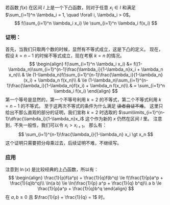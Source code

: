 若函数 $f(x)$ 在区间 $I$ 上是一个下凸函数，则对于任意 $x_i \in I$ 和满足 $\sum_{i=1}^n \lambda_i = 1, \quad \forall i, \lambda_i > 0$。 
$$
f(\sum_{i=1}^n \lambda_i x_i) \le \sum_{i=1}^n \lambda_i f(x_i)
$$
### 证明：
首先，当我们只取两个数的时候，显然有不等式成立，这是下凸的定义。
现在，假设 $k=n-1$ 的时候不等式成立，现在考察 $k=n$ 的情况。
$$
\begin{align}
f(\sum_{i=1}^n \lambda_i x_i) &= f((1-\lambda_n)\sum_{i=1}^{n-1}\frac{\lambda_i}{1-\lambda_n}x_i + \lambda_n x_n)\\
& \le (1-\lambda_n)f(\sum_{i=1}^{n-1}\frac{\lambda_i}{1-\lambda_n}(x_i) + \lambda_n f(x_n)\\
& \le (1-\lambda_n)\sum_{i=1}^{n-1}\frac{\lambda_i}{1-\lambda_n}f(x_i) + \lambda_n f(x_n)\\
& = \sum_{i=1}^n \lambda_i f(x_i)
\end{align}
$$
第一个等号是显然的，第一个不等号利用 $k=2$ 的不等式，第二个不等式利用 $k=n-1$ 的不等式。
至于这两次不等式的条件为什么满足 ~~读者自证不难~~。
这里只给出不那么直观的部分的证明，我们宣称 $k=2$ 时选取的 $\sum\limits_{i=1}^{n-1}\dfrac{\lambda_i}{1-\lambda_n}x_i$ 这个作为新的 $x$ 仍然在区间 $I$ 里。
注意到，不失一般性，我们可以令 $x_i \gt x_{i+1}$。
那么有：
$$
\sum_{i=1}^{n-1}\frac{\lambda_i}{1-\lambda_n} x_i \gt x_n
$$
这个证明只需要把分母乘过去，后续证明不难，不继续写。

### 应用
注意到 $\ln(x)$ 是比较经典的上凸函数，所以有：
$$
\begin{align}
\frac{1}{p}f(a^p) + \frac{1}{q}f(b^q) \le f(\frac{1}{p}a^p + \frac{1}{q}b^q)\\
\ln(a b) \le \ln(\frac{1}{p} a^p + \frac{1}{q} b^q)\\
a b \le \frac{1}{p}a^p + \frac{1}{q}b^q
\end{align}
$$
在 $a, b \ge 0$ 且 $\frac{1}{p} + \frac{1}{q} = 1$ 时。
